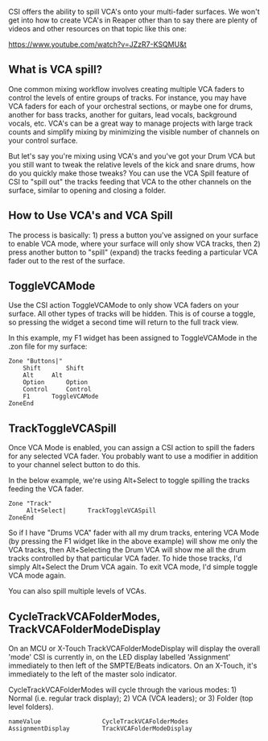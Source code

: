 CSI offers the ability to spill VCA's onto your multi-fader surfaces. We won't get into how to create VCA's in Reaper other than to say there are plenty of videos and other resources on that topic like this one:

https://www.youtube.com/watch?v=JZzR7-KSQMU&t

## What is VCA spill? 
One common mixing workflow involves creating multiple VCA faders to control the levels of entire groups of tracks. For instance, you may have VCA faders for each of your orchestral sections, or maybe one for drums, another for bass tracks, another for guitars, lead vocals, background vocals, etc. VCA's can be a great way to manage projects with large track counts and simplify mixing by minimizing the visible number of channels on your control surface.

But let's say you're mixing using VCA's and you've got your Drum VCA but you still want to tweak the relative levels of the kick and snare drums, how do you quickly make those tweaks? You can use the VCA Spill feature of CSI to "spill out" the tracks feeding that VCA to the other channels on the surface, similar to opening and closing a folder.

## How to Use VCA's and VCA Spill
The process is basically: 1) press a button you've assigned on your surface to enable VCA mode, where your surface will only show VCA tracks, then 2) press another button to "spill" (expand) the tracks feeding a particular VCA fader out to the rest of the surface.

## ToggleVCAMode
Use the CSI action ToggleVCAMode to only show VCA faders on your surface. All other types of tracks will be hidden. This is of course a toggle, so pressing the widget a second time will return to the full track view.

In this example, my F1 widget has been assigned to ToggleVCAMode in the .zon file for my surface:
```` 
Zone "Buttons|"
	Shift 		Shift
	Alt		Alt
	Option		Option
	Control		Control
	F1 		ToggleVCAMode
ZoneEnd
```` 

## TrackToggleVCASpill
Once VCA Mode is enabled, you can assign a CSI action to spill the faders for any selected VCA fader. You probably want to use a modifier in addition to your channel select button to do this. 

In the below example, we're using Alt+Select to toggle spilling the tracks feeding the VCA fader.
```` 
Zone "Track"
     Alt+Select|      TrackToggleVCASpill
ZoneEnd
```` 

So if I have "Drums VCA" fader with all my drum tracks, entering VCA Mode (by pressing the F1 widget like in the above example) will show me only the VCA tracks, then Alt+Selecting the Drum VCA will show me all the drum tracks controlled by that particular VCA fader. To hide those tracks, I'd simply Alt+Select the Drum VCA again. To exit VCA mode, I'd simple toggle VCA mode again.

You can also spill multiple levels of VCAs.

## CycleTrackVCAFolderModes, TrackVCAFolderModeDisplay
On an MCU or X-Touch TrackVCAFolderModeDisplay will display the overall 'mode' CSI is currently in, on the LED display labelled 'Assignment' immediately to then left of the SMPTE/Beats indicators. On an X-Touch, it's immediately to the left of the master solo indicator.

CycleTrackVCAFolderModes will cycle through the various modes: 1) Normal (i.e. regular track display); 2) VCA (VCA leaders); or 3) Folder (top level folders).


    nameValue                 CycleTrackVCAFolderModes
    AssignmentDisplay         TrackVCAFolderModeDisplay